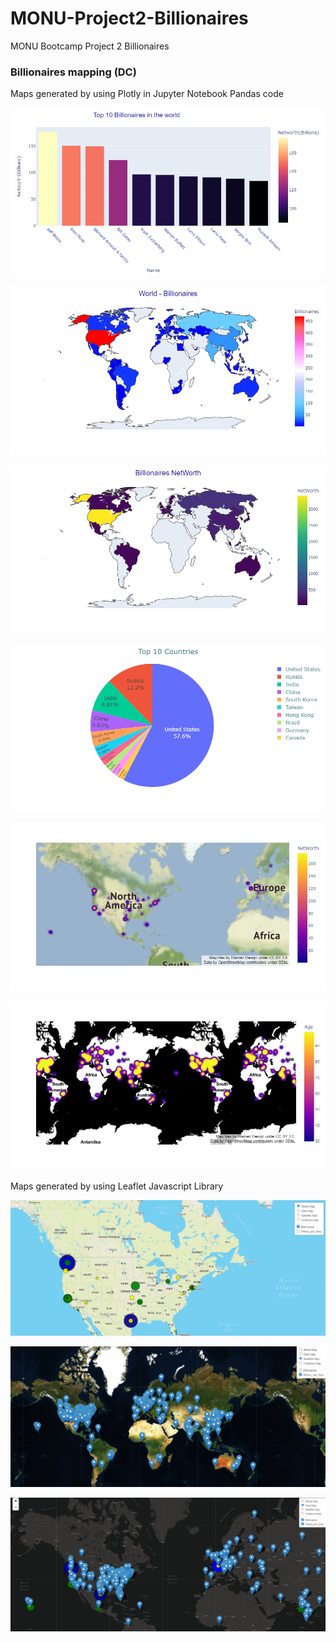 # MONU-Project2-Billionaires
MONU Bootcamp Project 2 Billionaires  

### Billionaires mapping (DC)

Maps generated by using Plotly in Jupyter Notebook Pandas code  

![Top_10_Billionaires](billionaires/images/Top10_DC_Fig1.png)  

![World_Billionaires_DC_Fig2](billionaires/images/World_Billionaires_DC_Fig2.png) 

![Billionaires_NetWorth_DC_Fig3](billionaires/images/Billionaires_NetWorth_DC_Fig3.png) 

![Top_10_countrues_DC_Fig4](billionaires/images/Top_10_countrues_DC_Fig4.png) 

![Density_Map_NetWorth_DC_Fig5](billionaires/images/Density_Map_NetWorth_DC_Fig5.png) 

![Density_Map_Age_DC_Fig6](billionaires/images/Density_Map_Age_DC_Fig6.png) 


Maps generated by using Leaflet Javascript Library 

![Billionaires_Leaflet_1](billionaires/images/Billionaires_Leaflet_1.png) 

![Billionaires_Leaflet_2](billionaires/images/Billionaires_Leaflet_2.png) 

![Billionaires_Leaflet_3](billionaires/images/Billionaires_Leaflet_3.png) 







